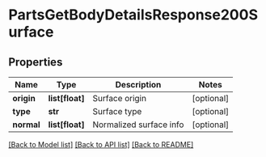 # PartsGetBodyDetailsResponse200Surface

## Properties
Name | Type | Description | Notes
------------ | ------------- | ------------- | -------------
**origin** | **list[float]** | Surface origin | [optional] 
**type** | **str** | Surface type | [optional] 
**normal** | **list[float]** | Normalized surface info | [optional] 

[[Back to Model list]](../README.md#documentation-for-models) [[Back to API list]](../README.md#documentation-for-api-endpoints) [[Back to README]](../README.md)


